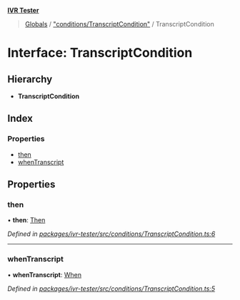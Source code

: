 **[IVR Tester](../README.md)**

> [Globals](../README.md) / ["conditions/TranscriptCondition"](../modules/_conditions_transcriptcondition_.md) / TranscriptCondition

# Interface: TranscriptCondition

## Hierarchy

* **TranscriptCondition**

## Index

### Properties

* [then](_conditions_transcriptcondition_.transcriptcondition.md#then)
* [whenTranscript](_conditions_transcriptcondition_.transcriptcondition.md#whentranscript)

## Properties

### then

•  **then**: [Then](_conditions_then_then_.then.md)

*Defined in [packages/ivr-tester/src/conditions/TranscriptCondition.ts:6](https://github.com/SketchingDev/ivr-tester/blob/72537d4/packages/ivr-tester/src/conditions/TranscriptCondition.ts#L6)*

___

### whenTranscript

•  **whenTranscript**: [When](../modules/_conditions_when_when_.md#when)

*Defined in [packages/ivr-tester/src/conditions/TranscriptCondition.ts:5](https://github.com/SketchingDev/ivr-tester/blob/72537d4/packages/ivr-tester/src/conditions/TranscriptCondition.ts#L5)*
